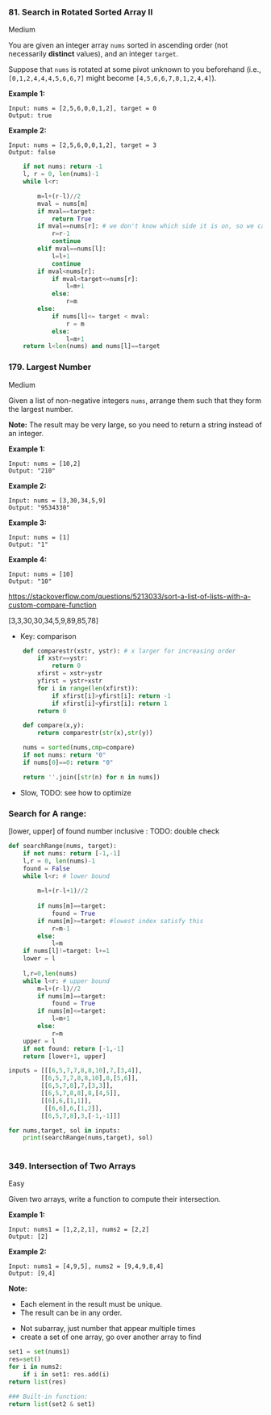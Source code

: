 ### 81. Search in Rotated Sorted Array II

Medium

You are given an integer array `nums` sorted in ascending order (not necessarily **distinct** values), and an integer `target`.

Suppose that `nums` is rotated at some pivot unknown to you beforehand (i.e., `[0,1,2,4,4,4,5,6,6,7]` might become `[4,5,6,6,7,0,1,2,4,4]`). 

**Example 1:**

```
Input: nums = [2,5,6,0,0,1,2], target = 0
Output: true
```

**Example 2:**

```
Input: nums = [2,5,6,0,0,1,2], target = 3
Output: false
```



```python
    if not nums: return -1
    l, r = 0, len(nums)-1
    while l<r:

        m=l+(r-l)//2
        mval = nums[m]
        if mval==target:
            return True
        if mval==nums[r]: # we don't know which side it is on, so we can only move linearly
            r=r-1
            continue
        elif mval==nums[l]:
            l=l+1
            continue
        if mval<nums[r]:
            if mval<target<=nums[r]:
                l=m+1
            else:
                r=m
        else:
            if nums[l]<= target < mval:
                r = m
            else:
                l=m+1
    return l<len(nums) and nums[l]==target
```



### 179. Largest Number

Medium

Given a list of non-negative integers `nums`, arrange them such that they form the largest number.

**Note:** The result may be very large, so you need to return a string instead of an integer.

 

**Example 1:**

```
Input: nums = [10,2]
Output: "210"
```

**Example 2:**

```
Input: nums = [3,30,34,5,9]
Output: "9534330"
```

**Example 3:**

```
Input: nums = [1]
Output: "1"
```

**Example 4:**

```
Input: nums = [10]
Output: "10"
```

https://stackoverflow.com/questions/5213033/sort-a-list-of-lists-with-a-custom-compare-function

[3,3,30,30,34,5,9,89,85,78]

+ Key: comparison

```python
    def comparestr(xstr, ystr): # x larger for increasing order
        if xstr==ystr:
            return 0
        xfirst = xstr+ystr
        yfirst = ystr+xstr
        for i in range(len(xfirst)):
            if xfirst[i]>yfirst[i]: return -1
            if xfirst[i]<yfirst[i]: return 1
        return 0

    def compare(x,y):
        return comparestr(str(x),str(y))

    nums = sorted(nums,cmp=compare)
    if not nums: return "0"
    if nums[0]==0: return "0"

    return ''.join([str(n) for n in nums]) 
```

+ Slow, TODO: see how to optimize



### Search for A range: 

[lower, upper] of found number inclusive : TODO: double check

```python
def searchRange(nums, target):
    if not nums: return [-1,-1]
    l,r = 0, len(nums)-1
    found = False
    while l<r: # lower bound
        
        m=l+(r-l+1)//2
        
        if nums[m]==target:
            found = True
        if nums[m]>=target: #lowest index satisfy this
            r=m-1
        else:
            l=m
    if nums[l]!=target: l+=1
    lower = l
    
    l,r=0,len(nums)
    while l<r: # upper bound
        m=l+(r-l)//2
        if nums[m]==target:
            found = True
        if nums[m]<=target:
            l=m+1
        else:
            r=m
    upper = l
    if not found: return [-1,-1]
    return [lower+1, upper]

inputs = [[[6,5,7,7,8,8,10],7,[3,4]],
         [[6,5,7,7,8,8,10],8,[5,6]],
         [[6,5,7,8],7,[3,3]],
         [[6,5,7,8,8],8,[4,5]],
         [[6],6,[1,1]],
          [[6,6],6,[1,2]],
         [[6,5,7,8],3,[-1,-1]]]

for nums,target, sol in inputs:
    print(searchRange(nums,target), sol)
        
```





### 349. Intersection of Two Arrays

Easy

Given two arrays, write a function to compute their intersection.

**Example 1:**

```
Input: nums1 = [1,2,2,1], nums2 = [2,2]
Output: [2]
```

**Example 2:**

```
Input: nums1 = [4,9,5], nums2 = [9,4,9,8,4]
Output: [9,4]
```

**Note:**

- Each element in the result must be unique.
- The result can be in any order.



+ Not subarray, just number that appear multiple times
+ create a set of one array, go over another array to find 

```python
set1 = set(nums1)
res=set()
for i in nums2:
    if i in set1: res.add(i)
return list(res)

### Built-in function:
return list(set2 & set1)
```

